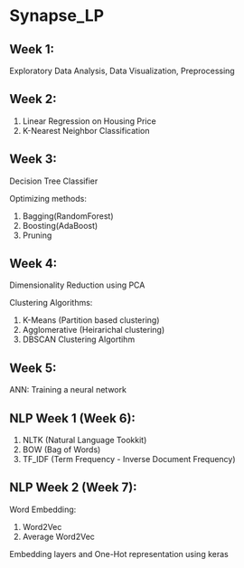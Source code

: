# Synapse_LP

## Week 1: 
  Exploratory Data Analysis, Data Visualization, Preprocessing

## Week 2:
  1) Linear Regression on Housing Price
  2) K-Nearest Neighbor Classification

## Week 3:
 Decision Tree Classifier
 
 Optimizing methods:
  1) Bagging(RandomForest)
  2) Boosting(AdaBoost)
  3) Pruning

## Week 4:
  Dimensionality Reduction using PCA
  
  Clustering Algorithms:
  1) K-Means (Partition based clustering)
  2) Agglomerative (Heirarichal clustering)
  3) DBSCAN Clustering Algortihm

## Week 5:
  ANN: 
  Training a neural network

## NLP Week 1 (Week 6):
  1) NLTK (Natural Language Tookkit)
  2) BOW (Bag of Words)
  3) TF_IDF (Term Frequency - Inverse Document Frequency)
  
## NLP Week 2 (Week 7):
  Word Embedding:
  1) Word2Vec
  2) Average Word2Vec
    
  Embedding layers and One-Hot representation using keras
